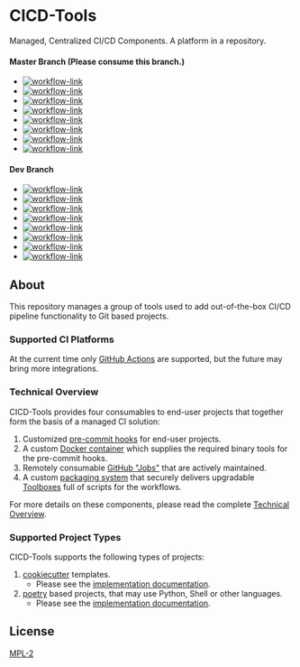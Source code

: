 # CICD-Tools

Managed, Centralized CI/CD Components.  A platform in a repository.

#### Master Branch (Please consume this branch.)
- [![workflow-link](https://github.com/cicd-tools-org/cicd-tools/actions/workflows/workflow-ansible-role-molecule.yml/badge.svg?branch=master)](https://github.com/cicd-tools-org/cicd-tools/actions/workflows/workflow-ansible-role-molecule.yml)
- [![workflow-link](https://github.com/cicd-tools-org/cicd-tools/actions/workflows/workflow-compose-command.yml/badge.svg?branch=master)](https://github.com/cicd-tools-org/cicd-tools/actions/workflows/workflow-compose-command.yml)
- [![workflow-link](https://github.com/cicd-tools-org/cicd-tools/actions/workflows/workflow-container-multiarch.yml/badge.svg?branch=master)](https://github.com/cicd-tools-org/cicd-tools/actions/workflows/workflow-container-multiarch.yml)
- [![workflow-link](https://github.com/cicd-tools-org/cicd-tools/actions/workflows/workflow-cookiecutter-template.yml/badge.svg?branch=master)](https://github.com/cicd-tools-org/cicd-tools/actions/workflows/workflow-cookiecutter-template.yml)
- [![workflow-link](https://github.com/cicd-tools-org/cicd-tools/actions/workflows/workflow-mac_maker.yml/badge.svg?branch=master)](https://github.com/cicd-tools-org/cicd-tools/actions/workflows/workflow-mac_maker.yml)
- [![workflow-link](https://github.com/cicd-tools-org/cicd-tools/actions/workflows/workflow-meta_tests.yml/badge.svg?branch=master)](https://github.com/cicd-tools-org/cicd-tools/actions/workflows/workflow-meta_tests.yml)
- [![workflow-link](https://github.com/cicd-tools-org/cicd-tools/actions/workflows/workflow-npm-node_application.yml/badge.svg?branch=master)](https://github.com/cicd-tools-org/cicd-tools/actions/workflows/workflow-npm-node_application.yml)
- [![workflow-link](https://github.com/cicd-tools-org/cicd-tools/actions/workflows/workflow-poetry-command.yml/badge.svg?branch=master)](https://github.com/cicd-tools-org/cicd-tools/actions/workflows/workflow-poetry-command.yml)

#### Dev Branch
- [![workflow-link](https://github.com/cicd-tools-org/cicd-tools/actions/workflows/workflow-ansible-role-molecule.yml/badge.svg?branch=dev)](https://github.com/cicd-tools-org/cicd-tools/actions/workflows/workflow-ansible-role-molecule.yml)
- [![workflow-link](https://github.com/cicd-tools-org/cicd-tools/actions/workflows/workflow-compose-command.yml/badge.svg?branch=dev)](https://github.com/cicd-tools-org/cicd-tools/actions/workflows/workflow-compose-command.yml)
- [![workflow-link](https://github.com/cicd-tools-org/cicd-tools/actions/workflows/workflow-container-multiarch.yml/badge.svg?branch=dev)](https://github.com/cicd-tools-org/cicd-tools/actions/workflows/workflow-container-multiarch.yml)
- [![workflow-link](https://github.com/cicd-tools-org/cicd-tools/actions/workflows/workflow-cookiecutter-template.yml/badge.svg?branch=dev)](https://github.com/cicd-tools-org/cicd-tools/actions/workflows/workflow-cookiecutter-template.yml)
- [![workflow-link](https://github.com/cicd-tools-org/cicd-tools/actions/workflows/workflow-mac_maker.yml/badge.svg?branch=dev)](https://github.com/cicd-tools-org/cicd-tools/actions/workflows/workflow-mac_maker.yml)
- [![workflow-link](https://github.com/cicd-tools-org/cicd-tools/actions/workflows/workflow-meta_tests.yml/badge.svg?branch=dev)](https://github.com/cicd-tools-org/cicd-tools/actions/workflows/workflow-meta_tests.yml)
- [![workflow-link](https://github.com/cicd-tools-org/cicd-tools/actions/workflows/workflow-npm-node_application.yml/badge.svg?branch=dev)](https://github.com/cicd-tools-org/cicd-tools/actions/workflows/workflow-npm-node_application.yml)
- [![workflow-link](https://github.com/cicd-tools-org/cicd-tools/actions/workflows/workflow-poetry-command.yml/badge.svg?branch=dev)](https://github.com/cicd-tools-org/cicd-tools/actions/workflows/workflow-poetry-command.yml)

## About

This repository manages a group of tools used to add out-of-the-box CI/CD pipeline functionality to Git based projects.

### Supported CI Platforms

At the current time only [GitHub Actions](https://docs.github.com/en/actions) are supported, but the future may bring more integrations.

### Technical Overview

CICD-Tools provides four consumables to end-user projects that together form the basis of a managed CI solution:

1. Customized [pre-commit hooks](https://github.com/cicd-tools-org/pre-commit) for end-user projects.
2. A custom [Docker container](.cicd-tools/container/Dockerfile) which supplies the required binary tools for the pre-commit hooks.
3. Remotely consumable [GitHub "Jobs"](.github/workflows) that are actively maintained.
4. A custom [packaging system](https://github.com/cicd-tools-org/manifest/blob/master/manifest.json.asc) that securely delivers upgradable [Toolboxes](cicd-tools/boxes) full of scripts for the workflows.

For more details on these components, please read the complete [Technical Overview](./markdown/OVERVIEW.md).

### Supported Project Types

CICD-Tools supports the following types of projects:

1. [cookiecutter](https://github.com/cookiecutter/cookiecutter) templates.
   - Please see the [implementation documentation](markdown/project_types/COOKIECUTTER.md).
2. [poetry](https://python-poetry.org/) based projects, that may use Python, Shell or other languages.
   - Please see the [implementation documentation](markdown/project_types/POETRY.md).

## License

[MPL-2](LICENSE)
